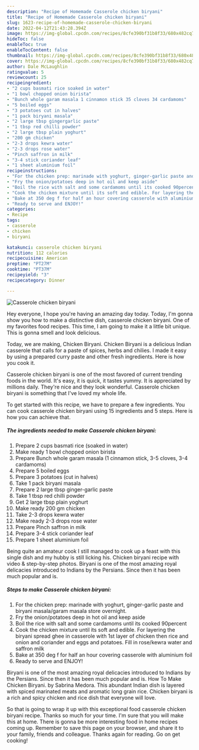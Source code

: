 ```yaml
---
description: "Recipe of Homemade Casserole chicken biryani"
title: "Recipe of Homemade Casserole chicken biryani"
slug: 1623-recipe-of-homemade-casserole-chicken-biryani
date: 2022-04-12T21:43:28.394Z
image: https://img-global.cpcdn.com/recipes/8cfe390bf31b8f33/680x482cq70/casserole-chicken-biryani-recipe-main-photo.jpg
hideToc: false
enableToc: true
enableTocContent: false
thumbnail: https://img-global.cpcdn.com/recipes/8cfe390bf31b8f33/680x482cq70/casserole-chicken-biryani-recipe-main-photo.jpg
cover: https://img-global.cpcdn.com/recipes/8cfe390bf31b8f33/680x482cq70/casserole-chicken-biryani-recipe-main-photo.jpg
author: Dale McLaughlin
ratingvalue: 5
reviewcount: 25
recipeingredient:
- "2 cups basmati rice soaked in water"
- "1 bowl chopped onion birista"
- "Bunch whole garam masala 1 cinnamon stick 35 cloves 34 cardamoms"
- "5 boiled eggs"
- "3 potatoes cut in halves"
- "1 pack biryani masala"
- "2 large tbsp gingergarlic paste"
- "1 tbsp red chilli powder"
- "2 large tbsp plain yoghurt"
- "200 gm chicken"
- "2-3 drops kewra water"
- "2-3 drops rose water"
- "Pinch saffron in milk"
- "3-4 stick coriander leaf"
- "1 sheet aluminium foil"
recipeinstructions:
- "For the chicken prep: marinade with yoghurt, ginger-garlic paste and biryani masala/garam masala store overnight."
- "Fry the onion/potatoes deep in hot oil and keep aside"
- "Boil the rice with salt and some cardamoms until its cooked 90percent"
- "Cook the chicken mixture until its soft and edible. For layering the biryani spread ghee in casserole with 1st layer of chicken then rice and onion and coriander and eggs and potatoes. Fill in rose/kewra water and saffron milk"
- "Bake at 350 deg f for half an hour covering casserole with aluminium foil"
- "Ready to serve and ENJOY!"
categories:
- Recipe
tags:
- casserole
- chicken
- biryani

katakunci: casserole chicken biryani 
nutrition: 112 calories
recipecuisine: American
preptime: "PT27M"
cooktime: "PT37M"
recipeyield: "3"
recipecategory: Dinner

---
```



![Casserole chicken biryani](https://img-global.cpcdn.com/recipes/8cfe390bf31b8f33/680x482cq70/casserole-chicken-biryani-recipe-main-photo.jpg)

Hey everyone, I hope you're having an amazing day today. Today, I'm gonna show you how to make a distinctive dish, casserole chicken biryani. One of my favorites food recipes. This time, I am going to make it a little bit unique. This is gonna smell and look delicious.

Today, we are making, Chicken Biryani. Chicken Biryani is a delicious Indian casserole that calls for a paste of spices, herbs and chilies. I made it easy by using a prepared curry paste and other fresh ingredients. Here is how you cook it.

Casserole chicken biryani is one of the most favored of current trending foods in the world. It's easy, it is quick, it tastes yummy. It is appreciated by millions daily. They're nice and they look wonderful. Casserole chicken biryani is something that I've loved my whole life.


To get started with this recipe, we have to prepare a few ingredients. You can cook casserole chicken biryani using 15 ingredients and 5 steps. Here is how you can achieve that.

<!--inarticleads1-->

##### The ingredients needed to make Casserole chicken biryani:

1. Prepare 2 cups basmati rice (soaked in water)
1. Make ready 1 bowl chopped onion birista
1. Prepare Bunch whole garam masala (1 cinnamon stick, 3-5 cloves, 3-4 cardamoms)
1. Prepare 5 boiled eggs
1. Prepare 3 potatoes (cut in halves)
1. Take 1 pack biryani masala
1. Prepare 2 large tbsp ginger-garlic paste
1. Take 1 tbsp red chilli powder
1. Get 2 large tbsp plain yoghurt
1. Make ready 200 gm chicken
1. Take 2-3 drops kewra water
1. Make ready 2-3 drops rose water
1. Prepare Pinch saffron in milk
1. Prepare 3-4 stick coriander leaf
1. Prepare 1 sheet aluminium foil


Being quite an amateur cook I still managed to cook up a feast with this single dish and my hubby is still licking his. Chicken biryani recipe with video & step-by-step photos. Biryani is one of the most amazing royal delicacies introduced to Indians by the Persians. Since then it has been much popular and is. 

<!--inarticleads2-->

##### Steps to make Casserole chicken biryani:

1. For the chicken prep: marinade with yoghurt, ginger-garlic paste and biryani masala/garam masala store overnight.
1. Fry the onion/potatoes deep in hot oil and keep aside
1. Boil the rice with salt and some cardamoms until its cooked 90percent
1. Cook the chicken mixture until its soft and edible. For layering the biryani spread ghee in casserole with 1st layer of chicken then rice and onion and coriander and eggs and potatoes. Fill in rose/kewra water and saffron milk
1. Bake at 350 deg f for half an hour covering casserole with aluminium foil
1. Ready to serve and ENJOY!

Biryani is one of the most amazing royal delicacies introduced to Indians by the Persians. Since then it has been much popular and is. How To Make Chicken Biryani. by Sabrina Medora. This abundant Indian dish is layered with spiced marinated meats and aromatic long grain rice. Chicken biryani is a rich and spicy chicken and rice dish that everyone will love. 

So that is going to wrap it up with this exceptional food casserole chicken biryani recipe. Thanks so much for your time. I'm sure that you will make this at home. There is gonna be more interesting food in home recipes coming up. Remember to save this page on your browser, and share it to your family, friends and colleague. Thanks again for reading. Go on get cooking!
